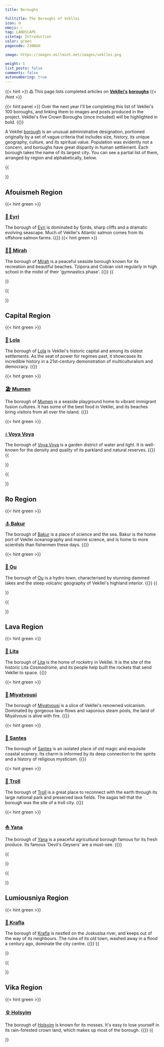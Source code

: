 ```yaml
---
title: Boroughs

fulltitle: The Boroughs of Vekllei
icon: 🌐
emoji: ←
tag: LANDSCAPE
sitetag: Introduction
color: green
pagecode: 230BGH

image: https://images.millmint.net/images/vekllei.png

weight: 1
list_posts: false
comments: false
autonumbering: true
---
```


{{< hint >}}
߷ This page lists completed articles on [**Vekllei's**](/utopia/vekllei) [**boroughs**](/utopia/vekllei/#administrative-divisions)
{{< /hint >}}

{{< hint panel >}}
Over the next year I'll be completing this list of Vekllei's 100 boroughs, and linking them to images and posts produced in the project. Vekllei's five Crown Boroughs (once included) will be highlighted in bold.
{{</hint>}}

A Vekllei [borough](/utopia/vekllei/#administrative-divisions) is an unusual administrative designation, portioned originally by a set of vague criteria that includes size, history, its unique geography, culture, and its spiritual value. Population was evidently not a concern, and boroughs have great disparity in human settlement. Each borough takes the name of its largest city. You can see a partial list of them, arranged by region and alphabetically, below.

{{<section>}}
## Afouismeh Region
{{< hint green >}}
### [<span class="smallicon">🌊</span> Eyri](/utopia/vekllei/landscape/boroughs/eyri)
The borough of [Eyri](/utopia/vekllei/landscape/boroughs/eyri) is dominated by fjords, sharp cliffs and a dramatic evolving seascape. Much of Vekllei's Atlantic salmon comes from its offshore salmon farms.
{{</hint>}}
{{< hint green >}}
### [<span class="smallicon">🤸‍♀️</span> Mirah](/utopia/vekllei/landscape/boroughs/mirah)
The borough of [Mirah](/utopia/vekllei/landscape/boroughs/mirah) is a peaceful seaside borough known for its recreation and beautiful beaches. Tzipora and Cobian visit regularly in high school in the midst of their 'gymnastics phase'. 
{{</hint>}}
{{</section>}}

{{<section>}}
## Capital Region
{{< hint green >}}
### [<span class="smallicon">🪷</span> Lola](/utopia/vekllei/landscape/boroughs/lola)
The borough of [Lola](/utopia/vekllei/landscape/boroughs/lola) is Vekllei's historic capital and among its oldest settlements. As the seat of power for regimes past, it showcases its incredible history in a 21st-century demonstration of multiculturalism and democracy.
{{</hint>}}

{{< hint green >}}
### [<span class="smallicon">🏖</span> Mumen](/utopia/vekllei/landscape/boroughs/mumen)
The borough of [Mumen](/utopia/vekllei/landscape/boroughs/mumen) is a seaside playground home to vibrant immigrant fusion cultures. It has some of the best food in Vekllei, and its beaches bring visitors from all over the island.
{{</hint>}}

{{< hint green >}}
### [<span class="smallicon">💧</span> Voya Voya](/utopia/vekllei/landscape/boroughs/voya-voya)
The borough of [Voya Voya](/utopia/vekllei/landscape/boroughs/voya-voya) is a garden district of water and light. It is well-known for the density and quality of its parkland and natural reserves.
{{</hint>}}
{{</section>}}

{{<section>}}
## Ro Region

{{< hint green >}}
### [<span class="smallicon">⚓️</span> Bakur](/utopia/vekllei/landscape/boroughs/bakur)
The borough of [Bakur](/utopia/vekllei/landscape/boroughs/bakur) is a place of science and the sea. Bakur is the home port of Vekllei oceanography and marine science, and is home to more scientists than fishermen these days.
{{</hint>}}

{{< hint green >}}
### [<span class="smallicon">🛶</span> Ou](/utopia/vekllei/landscape/boroughs/ou)
The borough of [Ou](/utopia/vekllei/landscape/boroughs/ou) is a hydro town, characterised by stunning dammed lakes and the steep volcanic geography of Vekllei's highland interior.
{{</hint>}}
{{</section>}}

{{<section>}}
## Lava Region

{{< hint green >}}
### [<span class="smallicon">🚀</span> Lita](/utopia/vekllei/landscape/boroughs/lita)
The borough of [Lita](/utopia/vekllei/landscape/boroughs/lita) is the home of rocketry in Vekllei. It is the site of the historic Lita Cosmodrome, and its people help built the rockets that send Vekllei to space. 
{{</hint>}}

{{< hint green >}}
### [<span class="smallicon">🌋</span> Miyatvousi](/utopia/vekllei/landscape/boroughs/miyatvousi)
The borough of [Miyatvousi](/utopia/vekllei/landscape/boroughs/miyatvousi) is a slice of Vekllei's renowned volcanism. Dominated by gorgeous lava-flows and vaporous steam pools, the land of Miyatvousi is alive with fire.
{{</hint>}}

{{< hint green >}}
### [<span class="smallicon">🌿</span> Santes](/utopia/vekllei/landscape/boroughs/santes)
The borough of [Santes](/utopia/vekllei/landscape/boroughs/santes) is an isolated place of old magic and exquisite coastal scenery. Its charm is informed by its deep connection to the spirits and a history of religious mysticism.
{{</hint>}}

{{< hint green >}}
### [<span class="smallicon">🐉</span> Troll](/utopia/vekllei/landscape/boroughs/troll)
The borough of [Troll](/utopia/vekllei/landscape/boroughs/troll) is a great place to reconnect with the earth through its large national park and preserved lava fields. The sagas tell that the borough was the site of a troll city.
{{</hint>}}

{{< hint green >}}
### [<span class="smallicon">⛵️</span> Yana](/utopia/vekllei/landscape/boroughs/yana)
The borough of [Yana](/utopia/vekllei/landscape/boroughs/yana) is a peaceful agricultural borough famous for its fresh produce. Its famous 'Devil's Geysers' are a must-see.
{{</hint>}}

{{</section>}}

{{<section>}}
## Lumiousniya Region

{{< hint green >}}
### [<span class="smallicon">🗼</span> Krafla](/utopia/vekllei/landscape/boroughs/krafla)
The borough of [Krafla](/utopia/vekllei/landscape/boroughs/krafla) is nestled on the Joskuslsa river, and keeps out of the way of its neighbours. The ruins of its old town, washed away in a flood a century ago, dominate the city centre.
{{</hint>}}
{{</section>}}

{{<section>}}
## Vika Region

{{< hint green >}}
### [<span class="smallicon">🫑</span> Holsyim](/utopia/vekllei/landscape/boroughs/holsyim)
The borough of [Holsyim](/utopia/vekllei/landscape/boroughs/holsyim) is known for its mosses. It's easy to lose yourself in its rain-forested crown land, which makes up most of the borough.
{{</hint>}}
{{</section>}}